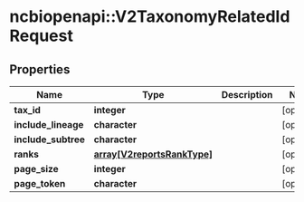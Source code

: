 # ncbiopenapi::V2TaxonomyRelatedIdRequest


## Properties
Name | Type | Description | Notes
------------ | ------------- | ------------- | -------------
**tax_id** | **integer** |  | [optional] 
**include_lineage** | **character** |  | [optional] 
**include_subtree** | **character** |  | [optional] 
**ranks** | [**array[V2reportsRankType]**](v2reportsRankType.md) |  | [optional] 
**page_size** | **integer** |  | [optional] 
**page_token** | **character** |  | [optional] 


